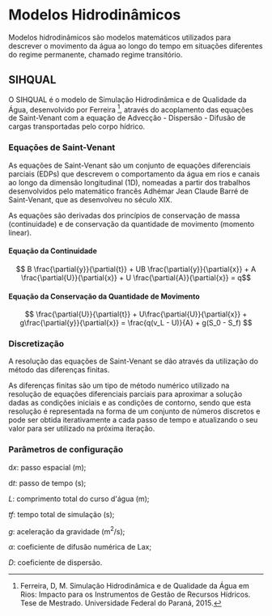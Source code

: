# Modelos Hidrodinâmicos

Modelos hidrodinâmicos são modelos matemáticos utilizados para descrever o movimento da água ao longo do tempo em situações diferentes do regime permanente, chamado regime transitório.

## SIHQUAL

O SIHQUAL é o modelo de Simulação Hidrodinâmica e de Qualidade da Água, desenvolvido por Ferreira [^Ferreira,2015], através do acoplamento das equações de Saint-Venant com a equação de Advecção - Dispersão - Difusão de cargas transportadas pelo corpo hídrico.

### Equações de Saint-Venant

As equações de Saint-Venant são um conjunto de equações diferenciais parciais (EDPs) que descrevem o comportamento da água em rios e canais ao longo da dimensão longitudinal (1D), nomeadas a partir dos trabalhos desenvolvidos pelo matemático francês Adhémar Jean Claude Barré de Saint-Venant, que as desenvolveu no século XIX.

As equações são derivadas dos princípios de conservação de massa (continuidade) e de conservação da quantidade de movimento (momento linear).

#### Equação da Continuidade

$$ B \frac{\partial{y}}{\partial{t}} + UB \frac{\partial{y}}{\partial{x}} + A \frac{\partial{U}}{\partial{x}} + U \frac{\partial{A}}{\partial{x}} = q$$

#### Equação da Conservação da Quantidade de Movimento

$$ \frac{\partial{U}}{\partial{t}} + U\frac{\partial{U}}{\partial{x}} + g\frac{\partial{y}}{\partial{x}} = \frac{q(v_L - U)}{A} + g(S_0 - S_f) $$


### Discretização

A resolução das equações de Saint-Venant se dão através da utilização do método das diferenças finitas.

As diferenças finitas são um tipo de método numérico utilizado na resolução de equações diferenciais parciais para aproximar a solução dadas as condições iniciais e as condições de contorno, sendo que esta resolução é representada na forma de um conjunto de números discretos e pode ser obtida iterativamente a cada passo de tempo e atualizando o seu valor para ser utilizado na próxima iteração.



### Parâmetros de configuração

$\mathrm{d}x$: passo espacial (m);

$\mathrm{d}t$: passo de tempo (s);

$L$: comprimento total do curso d'água (m);

$tf$: tempo total de simulação (s);

$g$: aceleração da gravidade (m$^2$/s);

$\alpha$: coeficiente de difusão numérica de Lax;

$D$: coeficiente de dispersão.

[^Ferreira,2015]: Ferreira, D, M. Simulação Hidrodinâmica e de Qualidade da Água em Rios: Impacto para os Instrumentos de Gestão de Recursos Hídricos. Tese de Mestrado. Universidade Federal do Paraná, 2015.